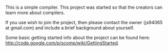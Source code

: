 This is a simple compiler. This project was started so that the creators can learn more about compilers.

If you use wish to join the project, then please contact the owner (js94065 at gmail.com) and include a brief background about yourself.

Some basic getting started info about the project can be found here: http://code.google.com/p/scomp/wiki/GettingStarted.